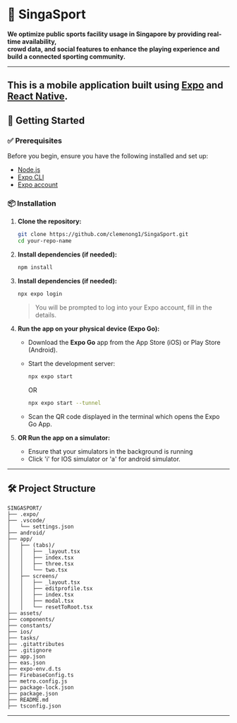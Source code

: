 # 📱 SingaSport

**We optimize public sports facility usage in Singapore by providing real-time availability,  
crowd data, and social features to enhance the playing experience and build a connected sporting community.**

---

This is a mobile application built using [Expo](https://expo.dev/) and [React Native](https://reactnative.dev/). 
---

## 🚀 Getting Started

### ✅ Prerequisites

Before you begin, ensure you have the following installed and set up:

- [Node.js](https://nodejs.org/)
- [Expo CLI](https://docs.expo.dev/get-started/installation/)
- [Expo account](https://expo.dev/signup)

### 📦 Installation

1. **Clone the repository:**

    ```bash
    git clone https://github.com/clemenong1/SingaSport.git
    cd your-repo-name
    ```

2. **Install dependencies (if needed):**

    ```bash
    npm install
    ```

2. **Install dependencies (if needed):**

    ```bash
    npx expo login
    ```
    > You will be prompted to log into your Expo account, fill in the details.

5. **Run the app on your physical device (Expo Go):**

   - Download the **Expo Go** app from the App Store (iOS) or Play Store (Android).
   - Start the development server:

     ```bash
     npx expo start
     ```
     OR

     ```bash
     npx expo start --tunnel
     ```

   - Scan the QR code displayed in the terminal which opens the Expo Go App.

6. **OR Run the app on a simulator:**

    - Ensure that your simulators in the background is running
    - Click 'i' for IOS simulator or 'a' for android simulator.

---

## 🛠️ Project Structure

```
SINGASPORT/
├── .expo/
├── .vscode/
│   └── settings.json
├── android/
├── app/
│   ├── (tabs)/
│   │   ├── _layout.tsx
│   │   ├── index.tsx
│   │   ├── three.tsx
│   │   └── two.tsx
│   ├── screens/
│   │   ├── _layout.tsx
│   │   ├── editprofile.tsx
│   │   ├── index.tsx
│   │   ├── modal.tsx
│   │   └── resetToRoot.tsx
├── assets/
├── components/
├── constants/
├── ios/
├── tasks/
├── .gitattributes
├── .gitignore
├── app.json
├── eas.json
├── expo-env.d.ts
├── FirebaseConfig.ts
├── metro.config.js
├── package-lock.json
├── package.json
├── README.md
├── tsconfig.json
```

---
